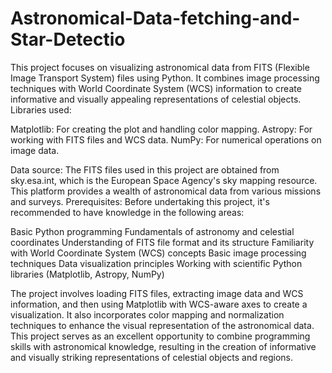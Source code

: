 # Astronomical-Data-fetching-and-Star-Detectio

This project focuses on visualizing astronomical data from FITS (Flexible Image Transport System) files using Python. It combines image processing techniques with World Coordinate System (WCS) information to create informative and visually appealing representations of celestial objects.
Libraries used:

Matplotlib: For creating the plot and handling color mapping.
Astropy: For working with FITS files and WCS data.
NumPy: For numerical operations on image data.

Data source:
The FITS files used in this project are obtained from sky.esa.int, which is the European Space Agency's sky mapping resource. This platform provides a wealth of astronomical data from various missions and surveys.
Prerequisites:
Before undertaking this project, it's recommended to have knowledge in the following areas:

Basic Python programming
Fundamentals of astronomy and celestial coordinates
Understanding of FITS file format and its structure
Familiarity with World Coordinate System (WCS) concepts
Basic image processing techniques
Data visualization principles
Working with scientific Python libraries (Matplotlib, Astropy, NumPy)

The project involves loading FITS files, extracting image data and WCS information, and then using Matplotlib with WCS-aware axes to create a visualization. It also incorporates color mapping and normalization techniques to enhance the visual representation of the astronomical data.
This project serves as an excellent opportunity to combine programming skills with astronomical knowledge, resulting in the creation of informative and visually striking representations of celestial objects and regions.
